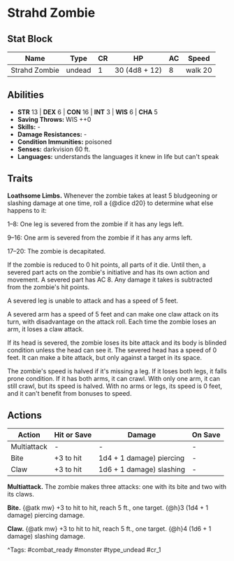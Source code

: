 # Strahd Zombie

## Stat Block

| Name | Type | CR | HP | AC | Speed |
|------|------|----|----|----|-------|
| Strahd Zombie | undead | 1 | 30 (4d8 + 12) | 8 | walk 20 |

## Abilities

- **STR** 13 | **DEX** 6 | **CON** 16 | **INT** 3 | **WIS** 6 | **CHA** 5
- **Saving Throws:** WIS ++0  
- **Skills:** -  
- **Damage Resistances:** -  
- **Condition Immunities:** poisoned  
- **Senses:** darkvision 60 ft.  
- **Languages:** understands the languages it knew in life but can't speak

## Traits

**Loathsome Limbs.** Whenever the zombie takes at least 5 bludgeoning or slashing damage at one time, roll a {@dice d20} to determine what else happens to it:

1–8: One leg is severed from the zombie if it has any legs left.

9–16: One arm is severed from the zombie if it has any arms left.

17–20: The zombie is decapitated.

If the zombie is reduced to 0 hit points, all parts of it die. Until then, a severed part acts on the zombie's initiative and has its own action and movement. A severed part has AC 8. Any damage it takes is subtracted from the zombie's hit points.

A severed leg is unable to attack and has a speed of 5 feet.

A severed arm has a speed of 5 feet and can make one claw attack on its turn, with disadvantage on the attack roll. Each time the zombie loses an arm, it loses a claw attack.

If its head is severed, the zombie loses its bite attack and its body is blinded condition unless the head can see it. The severed head has a speed of 0 feet. It can make a bite attack, but only against a target in its space.

The zombie's speed is halved if it's missing a leg. If it loses both legs, it falls prone condition. If it has both arms, it can crawl. With only one arm, it can still crawl, but its speed is halved. With no arms or legs, its speed is 0 feet, and it can't benefit from bonuses to speed.


## Actions

| Action | Hit or Save | Damage | On Save |
|--------|--------------|--------|----------|
| Multiattack | - | - | - |
| Bite | +3 to hit | 1d4 + 1 damage) piercing | - |
| Claw | +3 to hit | 1d6 + 1 damage) slashing | - |

**Multiattack.** The zombie makes three attacks: one with its bite and two with its claws.

**Bite.** {@atk mw} +3 to hit to hit, reach 5 ft., one target. {@h}3 (1d4 + 1 damage) piercing damage.

**Claw.** {@atk mw} +3 to hit to hit, reach 5 ft., one target. {@h}4 (1d6 + 1 damage) slashing damage.


^Tags: #combat_ready #monster #type_undead #cr_1